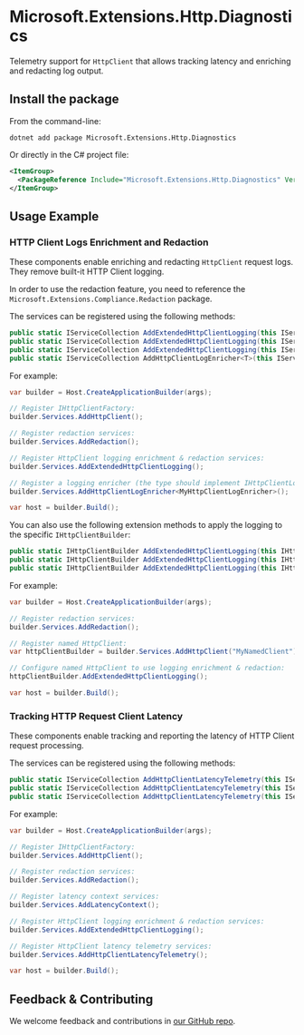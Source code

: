 # Microsoft.Extensions.Http.Diagnostics

Telemetry support for `HttpClient` that allows tracking latency and enriching and redacting log output.

## Install the package

From the command-line:

```console
dotnet add package Microsoft.Extensions.Http.Diagnostics
```

Or directly in the C# project file:

```xml
<ItemGroup>
  <PackageReference Include="Microsoft.Extensions.Http.Diagnostics" Version="[CURRENTVERSION]" />
</ItemGroup>
```

## Usage Example

### HTTP Client Logs Enrichment and Redaction

These components enable enriching and redacting `HttpClient` request logs. They remove built-it HTTP Client logging.

In order to use the redaction feature, you need to reference the `Microsoft.Extensions.Compliance.Redaction` package.

The services can be registered using the following methods:

```csharp
public static IServiceCollection AddExtendedHttpClientLogging(this IServiceCollection services);
public static IServiceCollection AddExtendedHttpClientLogging(this IServiceCollection services, IConfigurationSection section);
public static IServiceCollection AddExtendedHttpClientLogging(this IServiceCollection services, Action<LoggingOptions> configure);
public static IServiceCollection AddHttpClientLogEnricher<T>(this IServiceCollection services) where T : class, IHttpClientLogEnricher;
```

For example:

```csharp
var builder = Host.CreateApplicationBuilder(args);

// Register IHttpClientFactory:
builder.Services.AddHttpClient();

// Register redaction services:
builder.Services.AddRedaction();

// Register HttpClient logging enrichment & redaction services:
builder.Services.AddExtendedHttpClientLogging();

// Register a logging enricher (the type should implement IHttpClientLogEnricher):
builder.Services.AddHttpClientLogEnricher<MyHttpClientLogEnricher>();

var host = builder.Build();
```

You can also use the following extension methods to apply the logging to the specific `IHttpClientBuilder`:

```csharp
public static IHttpClientBuilder AddExtendedHttpClientLogging(this IHttpClientBuilder builder);
public static IHttpClientBuilder AddExtendedHttpClientLogging(this IHttpClientBuilder builder, IConfigurationSection section);
public static IHttpClientBuilder AddExtendedHttpClientLogging(this IHttpClientBuilder builder, Action<LoggingOptions> configure);
```

For example:

```csharp
var builder = Host.CreateApplicationBuilder(args);

// Register redaction services:
builder.Services.AddRedaction();

// Register named HttpClient:
var httpClientBuilder = builder.Services.AddHttpClient("MyNamedClient");

// Configure named HttpClient to use logging enrichment & redaction:
httpClientBuilder.AddExtendedHttpClientLogging();

var host = builder.Build();
```

### Tracking HTTP Request Client Latency

These components enable tracking and reporting the latency of HTTP Client request processing.

The services can be registered using the following methods:

```csharp
public static IServiceCollection AddHttpClientLatencyTelemetry(this IServiceCollection services);
public static IServiceCollection AddHttpClientLatencyTelemetry(this IServiceCollection services, IConfigurationSection section);
public static IServiceCollection AddHttpClientLatencyTelemetry(this IServiceCollection services, Action<HttpClientLatencyTelemetryOptions> configure);
```

For example:

```csharp
var builder = Host.CreateApplicationBuilder(args);

// Register IHttpClientFactory:
builder.Services.AddHttpClient();

// Register redaction services:
builder.Services.AddRedaction();

// Register latency context services:
builder.Services.AddLatencyContext();

// Register HttpClient logging enrichment & redaction services:
builder.Services.AddExtendedHttpClientLogging();

// Register HttpClient latency telemetry services:
builder.Services.AddHttpClientLatencyTelemetry();

var host = builder.Build();
```

## Feedback & Contributing

We welcome feedback and contributions in [our GitHub repo](https://github.com/dotnet/extensions).
